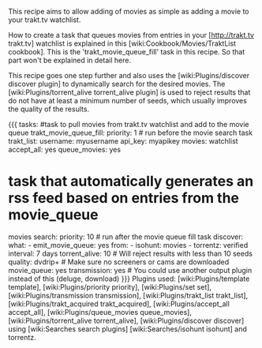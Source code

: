 This recipe aims to allow adding of movies as simple as adding a movie to your trakt.tv watchlist.

How to create a task that queues movies from entries in your [http://trakt.tv trakt.tv] watchlist is explained in this [wiki:Cookbook/Movies/TraktList cookbook]. This is the 'trakt_movie_queue_fill' task in this recipe. So that part won't be explained in detail here.

This recipe goes one step further and also uses the [wiki:Plugins/discover discover plugin] to dynamically search for the desired movies. The [wiki:Plugins/torrent_alive torrent_alive plugin] is used to reject results that do not have at least a minimum number of seeds, which usually improves the quality of the results.

{{{
tasks:
  #task to pull movies from trakt.tv watchlist and add to the movie queue
  trakt_movie_queue_fill:
    priority: 1 # run before the movie search task
    trakt_list:
      username: myusername
      api_key: myapikey
      movies: watchlist
    accept_all: yes
    queue_movies: yes

  # task that automatically generates an rss feed based on entries from the movie_queue
  movies search:
    priority: 10 # run after the movie queue fill task
    discover:
      what:
        - emit_movie_queue: yes
      from:
        - isohunt: movies
        - torrentz: verified
      interval: 7 days
    torrent_alive: 10 # Will reject results with less than 10 seeds
    quality: dvdrip+ # Make sure no screeners or cams are downloaded
    movie_queue: yes
    transmission: yes # You could use another output plugin instead of this (deluge, download)
}}}
Plugins used: [wiki:Plugins/template template], [wiki:Plugins/priority priority], [wiki:Plugins/set set], [wiki:Plugins/transmission transmission], [wiki:Plugins/trakt_list trakt_list], [wiki:Plugins/trakt_acquired trakt_acquired], [wiki:Plugins/accept_all accept_all], [wiki:Plugins/queue_movies queue_movies], [wiki:Plugins/torrent_alive torrent_alive], [wiki:Plugins/discover discover] using [wiki:Searches search plugins] [wiki:Searches/isohunt isohunt] and torrentz.